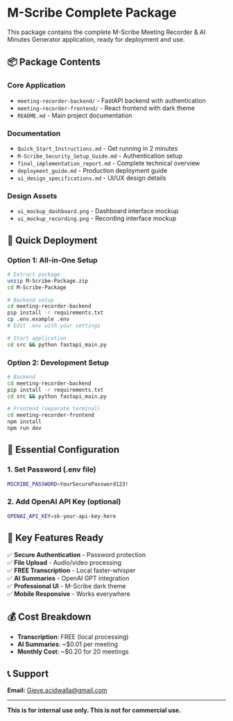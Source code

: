 # M-Scribe Complete Package

This package contains the complete M-Scribe Meeting Recorder & AI Minutes Generator application, ready for deployment and use.

## 📦 Package Contents

### Core Application
- `meeting-recorder-backend/` - FastAPI backend with authentication
- `meeting-recorder-frontend/` - React frontend with dark theme
- `README.md` - Main project documentation

### Documentation
- `Quick_Start_Instructions.md` - Get running in 2 minutes
- `M-Scribe_Security_Setup_Guide.md` - Authentication setup
- `final_implementation_report.md` - Complete technical overview
- `deployment_guide.md` - Production deployment guide
- `ui_design_specifications.md` - UI/UX design details

### Design Assets
- `ui_mockup_dashboard.png` - Dashboard interface mockup
- `ui_mockup_recording.png` - Recording interface mockup

## 🚀 Quick Deployment

### Option 1: All-in-One Setup
```bash
# Extract package
unzip M-Scribe-Package.zip
cd M-Scribe-Package

# Backend setup
cd meeting-recorder-backend
pip install -r requirements.txt
cp .env.example .env
# Edit .env with your settings

# Start application
cd src && python fastapi_main.py
```

### Option 2: Development Setup
```bash
# Backend
cd meeting-recorder-backend
pip install -r requirements.txt
cd src && python fastapi_main.py

# Frontend (separate terminal)
cd meeting-recorder-frontend
npm install
npm run dev
```

## 🔑 Essential Configuration

### 1. Set Password (.env file)
```bash
MSCRIBE_PASSWORD=YourSecurePassword123!
```

### 2. Add OpenAI API Key (optional)
```bash
OPENAI_API_KEY=sk-your-api-key-here
```

## 🎯 Key Features Ready

✅ **Secure Authentication** - Password protection  
✅ **File Upload** - Audio/video processing  
✅ **FREE Transcription** - Local faster-whisper  
✅ **AI Summaries** - OpenAI GPT integration  
✅ **Professional UI** - M-Scribe dark theme  
✅ **Mobile Responsive** - Works everywhere  

## 💰 Cost Breakdown

- **Transcription**: FREE (local processing)
- **AI Summaries**: ~$0.01 per meeting
- **Monthly Cost**: ~$0.20 for 20 meetings

## 📞 Support

**Email:** Gieve.acidwalla@gmail.com

---

**This is for internal use only. This is not for commercial use.**

